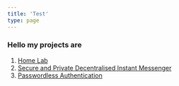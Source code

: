 ```yaml
---
title: 'Test'
type: page
---
```


### Hello my projects are

1. [Home Lab](/projects/home_lab)
2. [Secure and Private Decentralised Instant Messenger](/projects/sspdim/)
3. [Passwordless Authentication](/projects/passwordless_authentication)